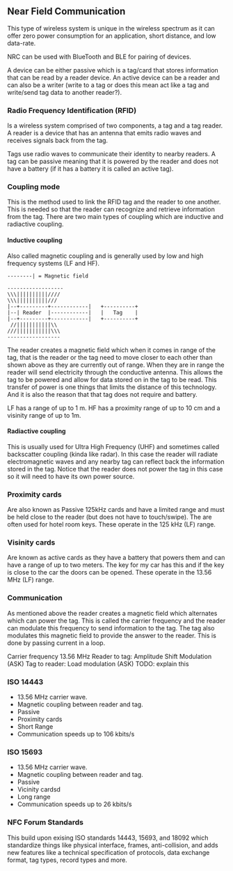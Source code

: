 ## Near Field Communication
This type of wireless system is unique in the wireless spectrum as it can
offer zero power consumption for an application, short distance, and low
data-rate.

NRC can be used with BlueTooth and BLE for pairing of devices.

A device can be either passive which is a tag/card that stores information that
can be read by a reader device. An active device can be a reader and can also
be a writer (write to a tag or does this mean act like a tag and write/send
tag data to another reader?).

### Radio Frequency Identification (RFID)
Is a wireless system comprised of two components, a tag and a tag reader.
A reader is a device that has an antenna that emits radio waves and receives
signals back from the tag.

Tags use radio waves to communicate their identity to nearby readers. A tag
can be passive meaning that it is powered by the reader and does not have a
battery (if it has a battery it is called an active tag). 

### Coupling mode
This is the method used to link the RFID tag and the reader to one another. This
is needed so that the reader can recognize and retrieve information from the
tag.
There are two main types of coupling which are inductive and radiactive
coupling.

#### Inductive coupling
Also called magnetic coupling and is generally used by low and high frequency
systems (LF and HF).
```
--------| = Magnetic field

------------------
\\\||||||||||////
\\\||||||||||///       
|--+---------+------------|   +----------+
|--| Reader  |------------|   |   Tag    |
|--+---------+------------|   +----------+
 //|||||||||||\\
///|||||||||||\\\
-----------------
```
The reader creates a magnetic field which when it comes in range of the tag,
that is the reader or the tag need to move closer to each other than shown above
as they are currently out of range. When they are in range the reader will send
electricity through the conductive antenna. This allows the tag to be powered
and allow for data stored on in the tag to be read.
This transfer of power is one things that limits the distance of this
technology. And it is also the reason that that tag does not require and
battery.

LF has a range of up to 1 m. HF has a proximity range of up to 10 cm and a
visinity range of up to 1m.

#### Radiactive coupling
This is usually used for Ultra High Frequency (UHF) and sometimes called
backscatter coupling (kinda like radar).
In this case the reader will radiate electromagnetic waves and any nearby tag
can reflect back the information stored in the tag. Notice that the reader does
not power the tag in this case so it will need to have its own power source.


### Proximity cards
Are also known as Passive 125kHz cards and have a limited range and must be held
close to the reader (but does not have to touch/swipe). The are often used for
hotel room keys.
These operate in the 125 kHz (LF) range.

### Visinity cards
Are known as active cards as they have a battery that powers them and can have
a range of up to two meters. The key for my car has this and if the key is
close to the car the doors can be opened.
These operate in the 13.56 MHz (LF) range.

### Communication
As mentioned above the reader creates a magnetic field which alternates which
can power the tag. This is called the carrier frequency and the reader can
modulate this frequency to send information to the tag. The tag also modulates
this magnetic field to provide the answer to the reader.
This is done by passing current in a loop.


Carrier frequency 13.56 MHz
Reader to tag: Amplitude Shift Modulation (ASK)
Tag to reader: Load modulation (ASK) TODO: explain this

### ISO 14443
* 13.56 MHz carrier wave.
* Magnetic coupling between reader and tag.
* Passive 
* Proximity cards
* Short Range
* Communication speeds up to 106 kbits/s

### ISO 15693
* 13.56 MHz carrier wave.
* Magnetic coupling between reader and tag.
* Passive 
* Vicinity cardsd
* Long range
* Communication speeds up to 26 kbits/s

### NFC Forum Standards
This build upon exising ISO standards 14443, 15693, and 18092 which standardize
things like physical interface, frames, anti-collision, and adds new features
like a technical specification of protocols, data exchange format, tag types,
record types and more.


